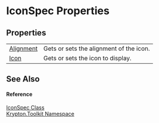 # IconSpec Properties




## Properties
<table>
<tr>
<td><a href="796d60e8-0e89-4591-9b62-48e8c555c8b4.md">Alignment</a></td>
<td>Gets or sets the alignment of the icon.</td></tr>
<tr>
<td><a href="5887a36f-3b7a-7098-1e9d-dc75905db166.md">Icon</a></td>
<td>Gets or sets the icon to display.</td></tr>
</table>

## See Also


#### Reference
<a href="11576e43-7212-c14f-54d1-44f7ccf04b43.md">IconSpec Class</a>  
<a href="79d2eac2-21f4-54ff-7552-b20c33c30600.md">Krypton.Toolkit Namespace</a>  
